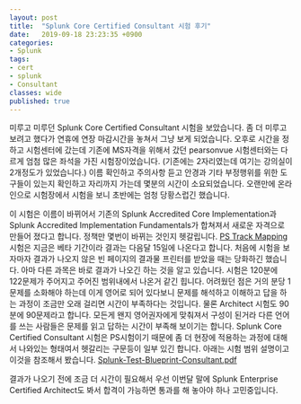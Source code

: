 ```yaml
---
layout: post
title:  "Splunk Core Certified Consultant 시험 후기"
date:   2019-09-18 23:23:35 +0900
categories: 
- Splunk
tags:
- cert
- splunk
- Consultant
classes: wide
published: true
---
```



미루고 미루던 Splunk Core Certified Consultant 시험을 보았습니다. 좀 더 미루고 보려고 했다가 연휴에 연장 마감시간을 놓쳐서 그냥 보게 되었습니다.
오후로 시간을 정하고 시험센터에 갔는데 기존에 MS자격을 위해서 갔던 pearsonvue 시험센터와는 다르게 엄첨 많은 좌석을 가진 시험장이었습니다. (기존에는 2자리였는데 여기는 강의실이 2개정도가 있었습니다.)
이름 확인하고 주의사항 듣고 안경과 기타 부정행위를 위한 도구들이 있는지 확인하고 자리까지 가는데 몇분의 시간이 소요되었습니다.
오랜만에 온라인으로 시험장에서 시험을 보니 초반에는 엄청 당황스럽긴 했습니다.

이 시험은 이름이 바뀌어서 기존의 Splunk Accredited Core Implementation과 Splunk Accredited Implementation Fundamentals가 합쳐져서 새로운 자격으로 만들어 졌다고 합니다. 정책만 몇번이 바뀌는 것인지 헷갈립니다. [PS Track Mapping](https://www.splunk.com/pdfs/training/PS-Track-Mapping.pdf)
시험은 지금은 베타 기간이라 결과는 다음달 15일에 나온다고 합니다. 처음에 시험을 보자마자 결과가 나오지 않은 빈 페이지의 결과물 프린터를 받았을 때는 당화하긴 했습니다. 아마 다른 과목은 바로 결과가 나오긴 하는 것을 알고 있습니다.
시험은 120분에 122문제가 주어지고 주어진 범위내에서 나온거 같긴 힙니다. 
어려웠던 점은 거의 분당 1문제를 소화해야 하는데 이게 영어로 되어 있다보니 문제를 해석하고 이해하고 답을 하는 과정이 조금만 오래 걸리면 시간이 부족하다는 것입니다. 물론 Architect 시험도 90분에 90문제라고 합니다. 모든게 왠지 영어권자에게 맞춰져서 구성이 된거라 다른 언어를 쓰는 사람들은 문제를 읽고 답하는 시간이 부족해 보이기는 합니다.
Splunk Core Certified Consultant 시험은 PS시험이기 때문에 좀 더 현장에 적용하는 과정에 대해서 나와있는 형태여서 헷갈리는 구문등이 일부 있긴 합니다.
아래는 시험 범위 설명이고 이것을 참조해서 봤습니다.
[Splunk-Test-Blueprint-Consultant.pdf](https://www.splunk.com/pdfs/training/Splunk-Test-Blueprint-Consultant.pdf)

결과가 나오기 전에 조금 더 시간이 필요해서 우선 이번달 말에 Splunk Enterprise Certified Architect도 봐서 합격이 가능하면 통과를 해 놓아야 하나 고민중입니다.
